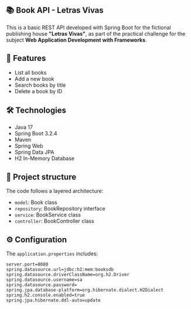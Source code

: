 ## 📚 Book API - Letras Vivas

This is a basic REST API developed with Spring Boot for the fictional publishing house **"Letras Vivas"**, as part of the practical challenge for the subject **Web Application Development with Frameworks**.

## 🚀 Features

- List all books
- Add a new book
- Search books by title
- Delete a book by ID

## 🛠️ Technologies

- Java 17
- Spring Boot 3.2.4
- Maven
- Spring Web
- Spring Data JPA
- H2 In-Memory Database

## 📁 Project structure

The code follows a layered architecture:
- `model`: Book class
- `repository`: BookRepository interface
- `service`: BookService class
- `controller`: BookController class

## ⚙️ Configuration

The `application.properties` includes:

```properties
server.port=8080
spring.datasource.url=jdbc:h2:mem:booksdb
spring.datasource.driverClassName=org.h2.Driver
spring.datasource.username=sa
spring.datasource.password=
spring.jpa.database-platform=org.hibernate.dialect.H2Dialect
spring.h2.console.enabled=true
spring.jpa.hibernate.ddl-auto=update
